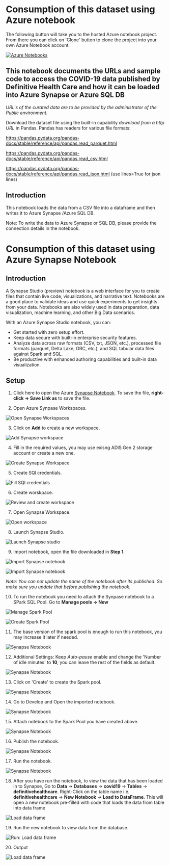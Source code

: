 # Consumption of this dataset using Azure notebook

The following button will take you to the hosted Azure notebook project. From there you can click on 'Clone' button to clone the project into your own Azure Notebook account.

[![Azure Notebooks](https://notebooks.azure.com/launch.svg)](https://notebooks.azure.com/anon-cbd95a/projects/load-azure-blob-to-azure-synap)

## This notebook documents the URLs and sample code to access the COVID-19 data published by Definitive Health Care and how it can be loaded into Azure Synapse or Azure SQL DB

*URL's of the curated data are to be provided by the administrator of the Public environment.*


Download the dataset file using the built-in capability *download from a http URL* in Pandas. Pandas has readers for various file formats:

https://pandas.pydata.org/pandas-docs/stable/reference/api/pandas.read_parquet.html

https://pandas.pydata.org/pandas-docs/stable/reference/api/pandas.read_csv.html

https://pandas.pydata.org/pandas-docs/stable/reference/api/pandas.read_json.html (use lines=True for json lines)


## Introduction

This notebook loads the data from a CSV file into a dataframe and then writes it to Azure Synapse /Azure SQL DB.


Note: To write the data to Azure Synapse or SQL DB, please provide the connection details in the notebook.



# Consumption of this dataset using Azure Synapse Notebook

## Introduction

A Synapse Studio (preview) notebook is a web interface for you to create files that contain live code, visualizations, and narrative text. Notebooks are a good place to validate ideas and use quick experiments to get insights from your data. Notebooks are also widely used in data preparation, data visualization, machine learning, and other Big Data scenarios.

With an Azure Synapse Studio notebook, you can:

- Get started with zero setup effort.
- Keep data secure with built-in enterprise security features.
- Analyze data across raw formats (CSV, txt, JSON, etc.), processed file formats (parquet, Delta Lake, ORC, etc.), and SQL tabular data files against Spark and SQL.
- Be productive with enhanced authoring capabilities and built-in data visualization.

## Setup

1. Click here to open the Azure [Synapse Notebook](./AzureSynapse-pyspark-definitive-health-care.ipynb). To save the file, **right-click -> Save Link as** to save the file.


2. Open Azure Synpase Workspaces.

![Open Synapse Workspaces](./images/open-synapse-workspaces.png)

3. Click on **Add** to create a new workspace.

![Add Synapse workspace](./images/add-synapse-workspace.png)

4. Fill in the required values, you may use exisng ADlS Gen 2 storage account or create a new one.

![Create Synapse Workspace](./images/create-synpase-workspace.png)

5. Create SQl credentials.

![Fill SQl credentials](./images/create-synapse-sql-credentials.png)

6. Create worskpace.

![Review and create workspace](./images/create-synapse-final.png)

7. Open Synapse Workspace.

![Open workspace](./images/open-newly-workspace.png)

8. Launch Synapse Studio.

![Launch Synapse studio](./images/luanch-synapse-studio.png)

9. Import notebook, open the file downloaded in **Step 1**.

![Import Synapse notebook](./images/import-notebook.png)

![Import Synapse notebook](./images/select-ipynb-file.png)

*Note: You can not update the name of the notebook after its published. So make sure you update that before publishing the notebook.*

10. To run the notebook you need to attach the Synpase notebook to a SPark SQL Pool. Go to **Manage pools -> New**

![Manage Spark Pool](./images/manage-pools.png)

![Create Spark Pool](./images/new-pool.png)

11. The base version of the spark pool is enough to run this notebook, you may increase it later if needed.

![Synapse Notebook](./images/create-pool-basics.png)

12. Additional Settings: Keep *Auto-pause* enable and change the 'Number of idle minutes' to **10**, you can leave the rest of the fields as default. 

![Synapse Notebook](./images/create-pool-add-settings.png)

13. Click on 'Create' to create the Spark pool.

![Synapse Notebook](./images/create-pool-final.png)

14. Go to Develop and Open the imported notebook.

![Synapse Notebook](./images/goto-develop.png)

15. Attach notebook to the Spark Pool you have created above.

![Synapse Notebook](./images/attach-spark-pool.png)

16. Publish the notebook.

![Synapse Notebook](./images/publish-notebook.png)

17. Run the notebook.

![Synapse Notebook](./images/run-all.png)

18. After you have run the notebook, to view the data that has been loaded in to Synapse, Go to **Data** -> **Databases** -> **covid19** -> **Tables** -> **definitivehealthcare**. Right-Click on the table name i.e. **definitivehealthcare** -> **New Notebook** -> **Load to DataFrame**. This will open a new notebook pre-filled with code that loads the data from table into data frame

![Load data frame](./images/goto-data-load-frame.png)

19. Run the new notebook to view data from the database.

![Run: Load data frame](./images/open-frame-run-all.png)

20. Output

![Load data frame](./images/output-load-frame.png)
